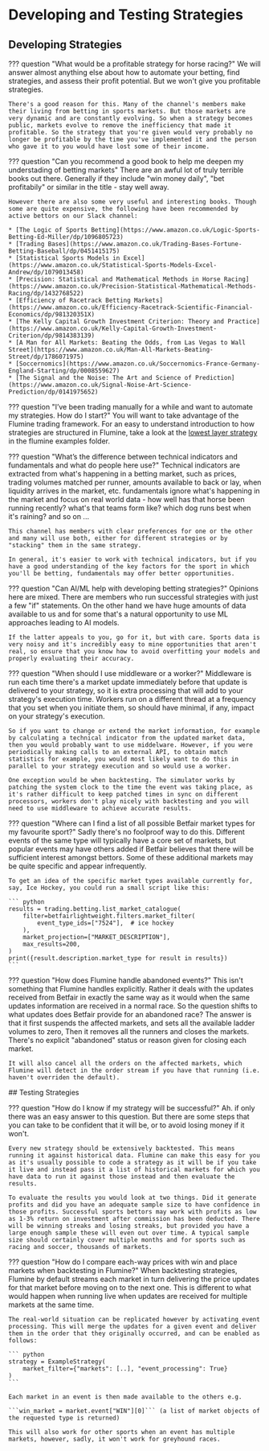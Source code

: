 # Developing and Testing Strategies

## Developing Strategies

??? question "What would be a profitable strategy for horse racing?"
    We will answer almost anything else about how to automate your betting, find strategies, and assess their profit potential. But we won't give you profitable strategies.

    There's a good reason for this. Many of the channel's members make their living from betting in sports markets. But those markets are very dynamic and are constantly evolving. So when a strategy becomes public, markets evolve to remove the inefficiency that made it profitable. So the strategy that you're given would very probably no longer be profitable by the time you've implemented it and the person who gave it to you would have lost some of their income.

??? question "Can you recommend a good book to help me deepen my understading of betting markets"
    There are an awful lot of truly terrible books out there. Generally if they include "win money daily", "bet profitabily" or similar in the title - stay well away.

    However there are also some very useful and interesting books. Though some are quite expensive, the following have been recommended by active bettors on our Slack channel:

    * [The Logic of Sports Betting](https://www.amazon.co.uk/Logic-Sports-Betting-Ed-Miller/dp/1096805723)
    * [Trading Bases](https://www.amazon.co.uk/Trading-Bases-Fortune-Betting-Baseball/dp/0451415175)
    * [Statistical Sports Models in Excel](https://www.amazon.co.uk/Statistical-Sports-Models-Excel-Andrew/dp/1079013458)
    * [Precision: Statistical and Mathematical Methods in Horse Racing](https://www.amazon.co.uk/Precision-Statistical-Mathematical-Methods-Racing/dp/1432768522)
    * [Efficiency of Racetrack Betting Markets](https://www.amazon.co.uk/Efficiency-Racetrack-Scientific-Financial-Economics/dp/981320351X)
    * [The Kelly Capital Growth Investment Criterion: Theory and Practice](https://www.amazon.co.uk/Kelly-Capital-Growth-Investment-Criterion/dp/9814383139)
    * [A Man for All Markets: Beating the Odds, from Las Vegas to Wall Street](https://www.amazon.co.uk/Man-All-Markets-Beating-Street/dp/1786071975)
    * [Soccernomics](https://www.amazon.co.uk/Soccernomics-France-Germany-England-Starting/dp/0008559627)
    * [The Signal and the Noise: The Art and Science of Prediction](https://www.amazon.co.uk/Signal-Noise-Art-Science-Prediction/dp/0141975652)

??? question "I’ve been trading manually for a while and want to automate my strategies. How do I start?"
    You will want to take advantage of the Flumine trading framework. For an easy to understand introduction to how strategies are structured in Flumine, take a look at the [lowest layer strategy](https://github.com/betcode-org/flumine/blob/master/examples/strategies/lowestlayer.py) in the flumine examples folder.

??? question "What’s the difference between technical indicators and fundamentals and what do people here use?"
    Technical indicators are extracted from what's happening in a betting market, such as prices, trading volumes matched per runner, amounts available to back or lay, when liquidity arrives in the market, etc. fundamentals ignore what's happening in the market and focus on real world data - how well has that horse been running recently? what's that teams form like? which dog runs best when it's raining? and so on ...

    This channel has members with clear preferences for one or the other and many will use both, either for different strategies or by "stacking" them in the same strategy.

    In general, it's easier to work with technical indicators, but if you have a good understanding of the key factors for the sport in which you'll be betting, fundamentals may offer better opportunities.

??? question "Can AI/ML help with developing betting strategies?"
    Opinions here are mixed. There are members who run successful strategies with just a few "if" statements. On the other hand we have huge amounts of data available to us and for some that's a natural opportunity to use ML approaches leading to AI models.

    If the latter appeals to you, go for it, but with care. Sports data is very noisy and it's incredibly easy to mine opportunities that aren't real, so ensure that you know how to avoid overfitting your models and properly evaluating their accuracy.

??? question "When should I use middleware or a worker?"
    Middleware is run each time there's a market update immediately before that update is delivered to your strategy, so it is extra processing that will add to your strategy's execution time. Workers run on a different thread at a frequency that you set when you initiate them, so should have minimal, if any, impact on your strategy's execution.

    So if you want to change or extend the market information, for example by calculating a technical indicator from the updated market data, then you would probably want to use middelware. However, if you were periodically making calls to an external API, to obtain match statistics for example, you would most likely want to do this in parallel to your strategy execution and so would use a worker.

    One exception would be when backtesting. The simulator works by patching the system clock to the time the event was taking place, as it's rather difficult to keep patched times in sync on different processors, workers don't play nicely with backtesting and you will need to use middleware to achieve accurate results.

??? question "Where can I find a list of all possible Betfair market types for my favourite sport?"
    Sadly there's no foolproof way to do this. Different events of the same type will typically have a core set of markets, but popular events may have others added if Betfair believes that there will be sufficient interest amongst bettors. Some of these additional markets may be quite specific and appear infrequently.

    To get an idea of the specific market types available currently for, say, Ice Hockey, you could run a small script like this:

    ``` python
    results = trading.betting.list_market_catalogue(
        filter=betfairlightweight.filters.market_filter(
            event_type_ids=["7524"],  # ice hockey
        ),
        market_projection=["MARKET_DESCRIPTION"],
        max_results=200,
    )    
    print({result.description.market_type for result in results})
    ```

??? question "How does Flumine handle abandoned events?"
    This isn't something that Flumine handles explicitly. Rather it deals with the updates received from Betfair in exactly the same way as it would when the same updates information are received in a normal race. So the question shifts to what updates does Betfair provide for an abandoned race?
    The answer is that it first suspends the affected markets, and sets all the available ladder volumes to zero, Then it removes all the runners and closes the markets. There's no explicit "abandoned" status or reason given for closing each market.

    It will also cancel all the orders on the affected markets, which Flumine will detect in the order stream if you have that running (i.e. haven't overriden the default).

## Testing Strategies

??? question "How do I know if my strategy will be successful?"
    Ah. if only there was an easy answer to this question. But there are some steps that you can take to be confident that it will be, or to avoid losing money if it won't.

    Every new strategy should be extensively backtested. This means running it against historical data. Flumine can make this easy for you as it's usually possible to code a strategy as it will be if you take it live and instead pass it a list of historical markets for which you have data to run it against those instead and then evaluate the results.

    To evaluate the results you would look at two things. Did it generate profits and did you have an adequate sample size to have confidence in those profits. Successful sports bettors may work with profits as low as 1-3% return on investment after commission has been deducted. There will be winning streaks and losing streaks, but provided you have a large enough sample these will even out over time. A typical sample size should certainly cover multiple months and for sports such as racing and soccer, thousands of markets.

??? question "How do I compare each-way prices with win and place markets when backtesting in Flumine?"
    When backtesting strategies, Flumine by default streams each market in turn delivering the price updates for that market before moving on to the next one. This is different to what would happen when running live when updates are received for multiple markets at the same time.

    The real-world situation can be replicated however by activating event processing. This will merge the updates for a given event and deliver them in the order that they originally occurred, and can be enabled as follows:

    ``` python
    strategy = ExampleStrategy(
        market_filter={"markets": [..], "event_processing": True}
    )
    ```

    Each market in an event is then made available to the others e.g.

    ```win_market = market.event["WIN"][0]``` (a list of market objects of the requested type is returned)

    This will also work for other sports when an event has multiple markets, however, sadly, it won't work for greyhound races.
